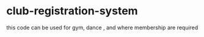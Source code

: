 # club-registration-system
this code can be used for gym, dance , and where membership are required
